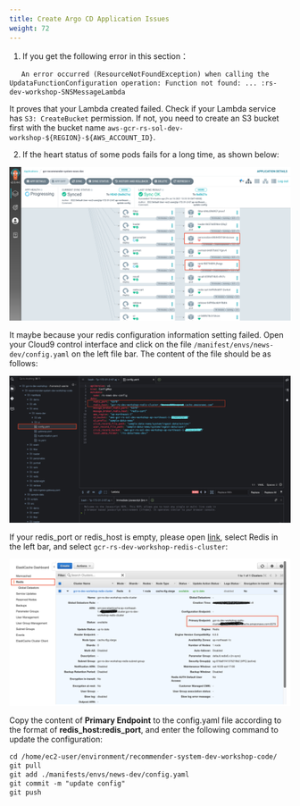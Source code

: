 ```yaml
---
title: Create Argo CD Application Issues
weight: 72
---
```


1. If you get the following error in this section：

```
   An error occurred (ResourceNotFoundException) when calling the UpdataFunctionConfiguration operation: Function not found: ... :rs-dev-workshop-SNSMessageLambda
```

It proves that your Lambda created failed. Check if your Lambda service has `S3: CreateBucket` permission. If not, you need to create an S3 bucket first with the bucket name `aws-gcr-rs-sol-dev-workshop-${REGION}-${AWS_ACCOUNT_ID}`.

2. If the heart status of some pods fails for a long time, as shown below:
   
![argocd heart unhealthy](/images/argocd-heart-unhealthy.png)

It maybe because your redis configuration information setting failed. Open your Cloud9 control interface and click on the file `/manifest/envs/news-dev/config.yaml` on the left file bar. The content of the file should be as follows:

![fix redis bug](/images/redis-bug.png)

If your redis_port or redis_host is empty, please open [link](https://console.aws.amazon.com/elasticache/home), select Redis in the left bar, and select `gcr-rs-dev-workshop-redis-cluster`:

![redis console](/images/redis-console.png)

Copy the content of **Primary Endpoint** to the config.yaml file according to the format of **redis_host:redis_port**, and enter the following command to update the configuration:

```shell
cd /home/ec2-user/environment/recommender-system-dev-workshop-code/
git pull
git add ./manifests/envs/news-dev/config.yaml
git commit -m "update config"
git push
```


